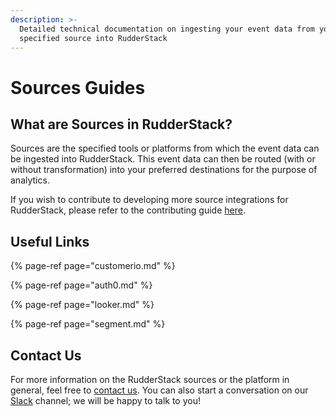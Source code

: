 ```yaml
---
description: >-
  Detailed technical documentation on ingesting your event data from your
  specified source into RudderStack
---
```


# Sources Guides

## What are Sources in RudderStack?

Sources are the specified tools or platforms from which the event data can be ingested into RudderStack. This event data can then be routed \(with or without transformation\) into your preferred destinations for the purpose of analytics.

If you wish to contribute to developing more source integrations for RudderStack, please refer to the contributing guide [here](https://github.com/rudderlabs/rudder-server/blob/master/CONTRIBUTING.md).

## Useful Links

{% page-ref page="customerio.md" %}

{% page-ref page="auth0.md" %}

{% page-ref page="looker.md" %}

{% page-ref page="segment.md" %}

## Contact Us

For more information on the RudderStack sources or the platform in general, feel free to [contact us](mailto:%20contact@rudderstack.com). You can also start a conversation on our [Slack](https://resources.rudderstack.com/join-rudderstack-slack) channel; we will be happy to talk to you!

